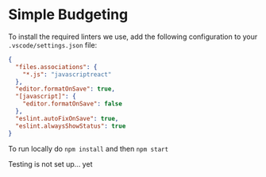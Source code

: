 # Simple Budgeting

To install the required linters we use, add the following configuration to your `.vscode/settings.json` file:

```json
{
  "files.associations": {
    "*.js": "javascriptreact"
  },
  "editor.formatOnSave": true,
  "[javascript]": {
    "editor.formatOnSave": false
  },
  "eslint.autoFixOnSave": true,
  "eslint.alwaysShowStatus": true
}
```

To run locally do `npm install` and then `npm start`

Testing is not set up... yet
